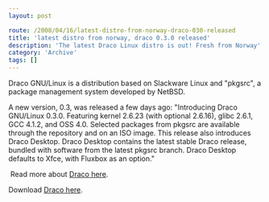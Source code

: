 ```yaml
---
layout: post

route: /2008/04/16/latest-distro-from-norway-draco-030-released
title: 'latest distro from norway, draco 0.3.0 released'
description: 'The latest Draco Linux distro is out! Fresh from Norway'
category: 'Archive'
tags: []
---
```


Draco GNU/Linux is a distribution based on Slackware Linux and "pkgsrc", a
package management system developed by NetBSD.

A new version, 0.3, was released a few days ago: "Introducing Draco GNU/Linux
0.3.0. Featuring kernel 2.6.23 (with optional 2.6.16), glibc 2.6.1, GCC 4.1.2,
and OSS 4.0. Selected packages from pkgsrc are available through the repository
and on an ISO image. This release also introduces Draco Desktop. Draco Desktop
contains the latest stable Draco release, bundled with software from the latest
pkgsrc branch. Draco Desktop defaults to Xfce, with Fluxbox as an option."

<img src="/img/blog/slim.jpg" alt="" class="ph"/>
Read more about <a class="ph" target="_blank" rel="noopener noreferrer" href="http://www.dracolinux.org/">Draco here</a>.

Download
<a class="ph" target="_blank" rel="noopener noreferrer" href="http://dracolinux.org/pub/draco-0.3-iso/draco-0.3.0.iso">Draco
here</a>.

